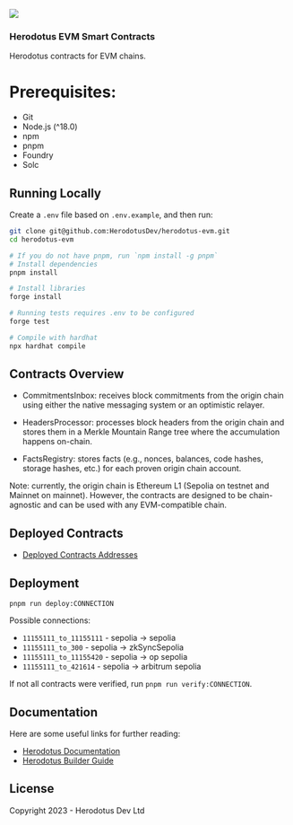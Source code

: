 ![](/banner.png)

### Herodotus EVM Smart Contracts

Herodotus contracts for EVM chains.

# Prerequisites:

- Git
- Node.js (^18.0)
- npm
- pnpm
- Foundry
- Solc

## Running Locally

Create a `.env` file based on `.env.example`, and then run:

```bash
git clone git@github.com:HerodotusDev/herodotus-evm.git
cd herodotus-evm

# If you do not have pnpm, run `npm install -g pnpm`
# Install dependencies
pnpm install

# Install libraries
forge install

# Running tests requires .env to be configured
forge test

# Compile with hardhat
npx hardhat compile
```

## Contracts Overview

- CommitmentsInbox: receives block commitments from the origin chain using either the native messaging system or an optimistic relayer.

- HeadersProcessor: processes block headers from the origin chain and stores them in a Merkle Mountain Range tree where the accumulation happens on-chain.

- FactsRegistry: stores facts (e.g., nonces, balances, code hashes, storage hashes, etc.) for each proven origin chain account.

Note: currently, the origin chain is Ethereum L1 (Sepolia on testnet and Mainnet on mainnet).
However, the contracts are designed to be chain-agnostic and can be used with any EVM-compatible chain.

## Deployed Contracts

- [Deployed Contracts Addresses](https://docs.herodotus.dev/herodotus-docs/deployed-contracts)

## Deployment

`pnpm run deploy:CONNECTION`

Possible connections:

- `11155111_to_11155111` - sepolia -> sepolia
- `11155111_to_300` - sepolia -> zkSyncSepolia
- `11155111_to_11155420` - sepolia -> op sepolia
- `11155111_to_421614` - sepolia -> arbitrum sepolia

If not all contracts were verified, run `pnpm run verify:CONNECTION`.

## Documentation

Here are some useful links for further reading:

- [Herodotus Documentation](https://docs.herodotus.dev)
- [Herodotus Builder Guide](https://herodotus.notion.site/herodotus/Herodotus-Hands-On-Builder-Guide-5298b607069f4bcfba9513aa75ee74d4)

## License

Copyright 2023 - Herodotus Dev Ltd
